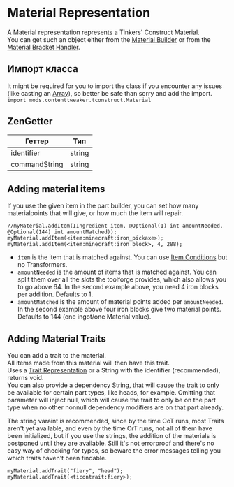# Material Representation

A Material representation represents a Tinkers' Construct Material.  
You can get such an object either from the [Material Builder](/Mods/ContentTweaker/Tinkers_Construct/MaterialBuilder/) or from the [Material Bracket Handler](/Mods/ContentTweaker/Tinkers_Construct/Brackets/Bracket_Material/).

## Импорт класса

It might be required for you to import the class if you encounter any issues (like casting an [Array](/AdvancedFunctions/Arrays_and_Loops/)), so better be safe than sorry and add the import.  
`import mods.contenttweaker.tconstruct.Material`

## ZenGetter

| Геттер        | Тип    |
| ------------- | ------ |
| identifier    | string |
| commandString | string |

## Adding material items

If you use the given item in the part builder, you can set how many materialpoints that will give, or how much the item will repair.

    //myMaterial.addItem(IIngredient item, @Optional(1) int amountNeeded, @Optional(144) int amountMatched));
    myMaterial.addItem(<item:minecraft:iron_pickaxe>);
    myMaterial.addItem(<item:minecraft:iron_block>, 4, 288);
    

- `item` is the item that is matched against. You can use [Item Conditions](/Vanilla/Items/Item_Conditions/) but no Transformers. 
- `amountNeeded` is the amount of items that is matched against. You can split them over all the slots the toolforge provides, which also allows you to go above 64. In the second example above, you need 4 iron blocks per addition. Defaults to 1.
- `amountMatched` is the amount of material points added per `amountNeeded`. In the second example above four iron blocks give two material points. Defaults to 144 (one ingot/one Material value).

## Adding Material Traits

You can add a trait to the material.  
All items made from this material will then have this trait.  
Uses a [Trait Representation](/Mods/ContentTweaker/Tinkers_Construct/Trait/) or a String with the identifier (recommended), returns void.  
You can also provide a dependency String, that will cause the trait to only be available for certain part types, like heads, for example. Omitting that parameter will inject null, which will cause the trait to only be on the part type when no other nonnull dependency modifiers are on that part already.

The string varaint is recommended, since by the time CoT runs, most Traits aren't yet available, and even by the time CrT runs, not all of them have been initialized, but if you use the strings, the addition of the materials is postponed until they are available. Still it's not errorproof and there's no easy way of checking for typos, so beware the error messages telling you which traits haven't been findable.

```zenscript
myMaterial.addTrait("fiery", "head");
myMaterial.addTrait(<ticontrait:fiery>);
```